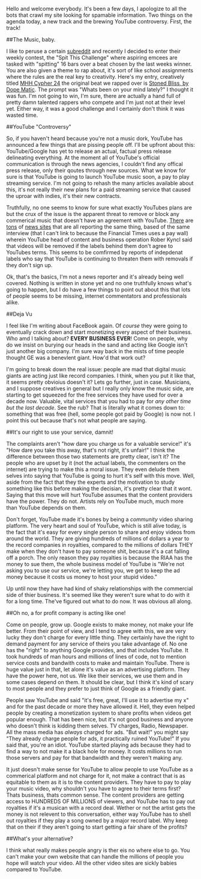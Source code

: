 <!-- 
.. title: The Day The Music Died
.. slug: the-day-the-music-died
.. date: 2014/06/21 07:56:38
.. tags: draft 
.. link: 
.. description: 
.. type: text
-->


Hello and welcome everybody. It's been a few days, I apologize to all the bots that crawl my site looking for spamable information. Two things on the agenda today, a new track and the brewing YouTube controversy. First, the track!

##The Music, baby. 

I like to peruse a certain [subreddit](www.reddit.com/r/makinghiphop) and recently I decided to enter their weekly contest, the "Spit This Challenge" where aspiring emcees are tasked with "spitting" 16 bars over a beat chosen by the last weeks winner. You are also given a theme to rap about, it's sort of like school assignments where the rules are the real key to creativity. Here's my entry, creatively titled [MHH Cypher 24](https://soundcloud.com/al_hacha/mhh-cypher-24) the original beat we rapped over is [Stoned Bliss, by Dope Matic](https://soundcloud.com/dopematic/stoned-bliss). The prompt was "Whats been on your mind lately?" I thought it was fun. I'm not going to win, I'm sure, there are actually a hand full of pretty damn talented rappers who compete and I'm just not at their level yet. Either way, it was a good challenge and I certainly don't think it was wasted time. 

##YouTube "Controversy"

So, if you haven't heard because you're not a music dork, YouTube has announced a few things that are pissing people off. I'll be upfront about this: YouTube/Google has yet to release an actual, factual press release delineating everything. At the moment all of YouTube's official communication is through the news agencies, I couldn't find any offical press release, only their qoutes through new sources. What we know for sure is that YouTube is going to launch YouTube music soon, a pay to play streaming service. I'm not going to rehash the many articles available about this, it's not really their new plans for a paid streaming service that caused the uproar with indies, it's their new contracts. 

Truthfully, no one seems to know for sure what exactly YouTubes plans are but the crux of the issue is the apparent threat to remove or block any commerical music that doesn't have an agreement with YouTube. [There](http://www.usatoday.com/story/tech/2014/06/18/youtube-music-indie-dispute/10730315/) are [tons](http://music-mix.ew.com/2014/06/18/is-youtube-really-going-to-block-indie-acts/) of [news sites](http://www.digitaltrends.com/music/youtube-blocks-indie-label-artists/) that are all reporting the same thing, based of the same interview (that I can't link to because the Financial Times uses a pay wall) wherein YouTube head of content and business operation Rober Kyncl said that videos will be removed if the labels behind them don't agree to YouTubes terms. This seems to be comfirmed by reports of indepdenat labels who say that YouTube is continuing to threaten them with removals if they don't sign up. 

Ok, that's the basics, I'm not a news reporter and it's already being well covered. Nothing is written in stone yet and no one truthfully knows what's going to happen, but I do have a few things to point out about this that lots of people seems to be missing, internet commentators and professionals alike. 

##Deja Vu

I feel like I'm writing about FaceBook again. Of *course* they were going to eventually crack down and start monetizing every aspect of their business. Who amd I talking about? **EVERY BUSINESS EVER**! Come on people, why do we insist on burying our heads in the sand and acting like Google isn't just another big company. I'm sure way back in the mists of time people thought GE was a benevlent giant. How'd that work out? 

I'm going to break down the real issue: people are mad that digital music giants are acting just like record companies. I think, when you put it like that, it seems pretty obvioius doesn't it? Lets go further, just in case. Musicians, and I suppose creatives in general but I really only know the music side, are starting to get squeezed for the free services they have used for over a decade now. Valuable, vital services that you had to pay for *any other time but the last decade*. See the rub? That is literally what it comes down to: something that was free (hell, some people got paid by Google) is now not. I point this out because that's not what people are saying. 

##It's our right to use your service, damnit!

The complaints aren't "how dare you charge us for a valuable service!" it's "How dare you take this away, that's not right, it's unfair!" I think the difference between those two statements are pretty clear, isn't it? The people who are upset by it (not the actual labels, the commenters on the internet) are trying to make this a moral issue. They even delude them selves into saying that YouTube is going to hurt it's self with this move. Well, aside from the fact that they the experts and the motivation to study something like this before making the decisian, it's pretty clear that it wont. Saying that this move will hurt YouTube assumes that the content providers have the power. They do not. Artists rely on YouTube much, much more than YouTube depends on them. 

Don't forget, YouTube made it's bones by being a *community* video sharing platform. The very heart and soul of YouTube, which is still alive today, is the fact that it's easy for every single person to share and enjoy videos from around the world. They are giving hundreds of millions of dollars a year to the record companies in royalties, compared to the millions of dollars THEY make when they don't have to pay someone shit, because it's a cat falling off a porch. The only reason they pay royalties is because the RIAA has the money to sue them, the whole business model of YouTube is "We're not asking you to use our service, we're letting you, we get to keep the ad money because it costs us money to host your stupid video." 

Up until now they have had kind of shaky relationships with the commercial side of thier business. It's seemed like they weren't sure what to do with it for a long time. The've figured out what to do now. It was obvious all along. 

##Oh no, a for profit company is acting like one!

Come on people, grow up. Google exists to make money, not make your life better. From their point of view, and I tend to agree with this, we are very lucky they don't charge for every little thing. They certainly have the right to demand payment for any service of theirs you take advantage of. No one has the "right" to anything Google provides, and that includes YouTube. It took hundreds of man hours and millions of lines of code, not to mention service costs and bandwith costs to make and maintain YouTube. There is huge value just in that, let alone it's value as an advertising platform. They have the power here, not us. We like their services, we use them and in some cases depend on them. It should be clear, but I think it's kind of scary to most people and they prefer to just think of Google as a friendly giant. 

People saw YouTube and said "it's free, great, I'll use it to advertise my x" and for the past decade or more they have allowed it. Hell, they even helped people by creating a monetization system to share profits when videos get popular enough. That has been nice, but it's not good business and anyone who doesn't think is kidding them selves. TV charges, Radio, Newspaper. All the mass media has *always* charged for ads. "But wait!" you might say "They already charge people for ads, it practically ruined YouTube!" If you said that, you're an idiot. YouTube started playing ads because they had to find a way to not make it a black hole for money. It costs millions to run those servers and pay for that bandwidth and they weren't making any. 

It just doesn't make sense for YouTube to allow people to use YouTube as a commerical platform and not charge for it, not make a contract that is as equitable to them as it is to the content providers. They have to pay to play your music video, why shouldn't you have to agree to their terms first? Thats business, thats common sense. The content providers are getting access to HUNDREDS OF MILLIONS of viewers, and YouTube has to pay out royalties if it's a musican with a record deal. Wether or not the artist gets the money is not relevent to this conversation, either way YouTube has to shell out royalties if they play a song owned by a major record label. Why keep that on their if they aren't going to start getting a fair share of the profits?

##What's your alternative?

I think what really makes people angry is ther eis no where else to go. You can't make your own website that can handle the millions of people you hope will watch your video. All the other video sites are sickly babies compared to YouTube. 
